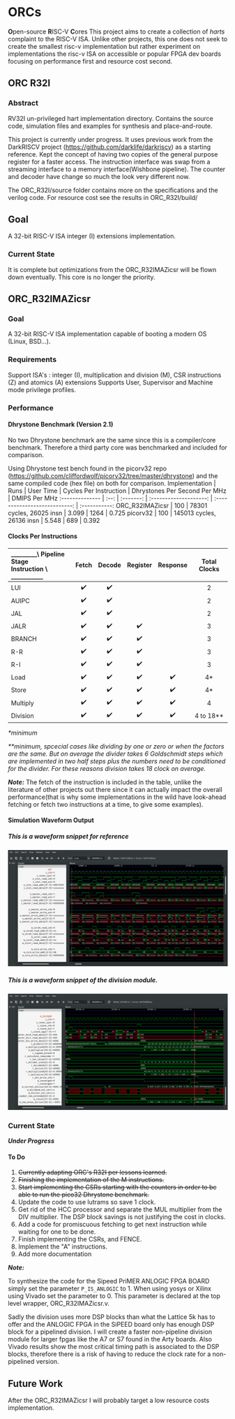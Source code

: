 # ORCs
**O**pen-source **R**ISC-V **C**ores
This project aims to create a collection of _harts_ complaint to the RISC-V ISA. Unlike other projects, this one does not seek to create the smallest risc-v implementation but rather experiment on implementations the risc-v ISA on accessible or popular FPGA dev boards focusing on performance first and resource cost second.

## ORC R32I

### Abstract
RV32I un-privileged hart implementation directory. Contains the source code, simulation files and examples for synthesis and place-and-route.

This project is currently under progress. It uses previous work from the DarkRISCV project (https://github.com/darklife/darkriscv) as a starting reference.  Kept the concept of having two copies of the general purpose register for a faster access. The instruction interface was swap from a streaming interface to a memory interface(Wishbone pipeline). The counter and decoder have change so much the look very different now.

The ORC_R32I/source folder contains more on the specifications and the verilog code. For resource cost see the results in ORC_R32I/build/ 

## Goal 

A 32-bit RISC-V ISA integer (I) extensions implementation.

### Current State

It is complete but optimizations from the ORC_R32IMAZicsr will be flown down eventually. This core is no longer the priority.

## ORC_R32IMAZicsr

### Goal

A 32-bit RISC-V ISA implementation capable of booting a modern OS (Linux, BSD...).

### Requirements 
Support ISA's : integer (I), multiplication and division (M), CSR instructions (Z) and atomics (A) extensions
Supports User, Supervisor and Machine mode privilege profiles.

### Performance

#### Dhrystone Benchmark (Version 2.1)

No two Dhrystone benchmark are the same since this is a compiler/core benchmark. Therefore a third party core was benchmarked and included for comparison.

Using Dhrystone test bench found in the picorv32 repo (https://github.com/cliffordwolf/picorv32/tree/master/dhrystone) and the same compiled code (hex file) on both for comparison.
Implementation  | Runs | User Time | Cycles Per Instruction | Dhrystones Per Second Per MHz | DMIPS Per MHz
:-------------- | :--: | :-------: | :--------------------: | :---------------------------: | :-----------:
ORC_R32IMAZicsr | 100  | 78301 cycles, 26025 insn  | 3.099 | 1264 | 0.725
picorv32        | 100  | 145013 cycles, 26136 insn | 5.548 |  689 | 0.392

#### Clocks Per Instructions
 _________\ Pipeline Stage <br> Instruction \ ___________ | Fetch | Decode | Register | Response | Total Clocks
:---------- | :---: | :----: | :------: | :------: | :----------:
LUI         |   ✔️   |    ✔️   |          |          |      2
AUIPC       |   ✔️   |    ✔️   |          |          |      2
JAL         |   ✔️   |    ✔️   |          |          |      2
JALR        |   ✔️   |    ✔️   |     ✔️    |          |      3
BRANCH      |   ✔️   |    ✔️   |     ✔️    |          |      3
R-R         |   ✔️   |    ✔️   |     ✔️    |          |      3
R-I         |   ✔️   |    ✔️   |     ✔️    |          |      3
Load        |   ✔️   |    ✔️   |     ✔️    |    ✔️     |      4*
Store       |   ✔️   |    ✔️   |     ✔️    |    ✔️     |      4*
Multiply    |   ✔️   |    ✔️   |     ✔️    |    ✔️     |      4
Division    |   ✔️   |    ✔️   |     ✔️    |    ✔️     |      4 to 18**

_*minimum_

_**minimum, spcecial cases like dividing by one or zero or when the factors are the same. But on average the divider takes 6 Goldschmidt steps which are implemented in two half steps plus the numbers need to be conditioned for the divider. For these reasons division takes 18 clock on average._

_**Note:**_ The fetch of the instruction is included in the table, unlike the literature of other projects out there since it can actually impact the overall performance(that is why some implementations in the wild have look-ahead fetching or fetch two instructions at a time, to give some examples).

#### Simulation Waveform Output 

##### This is a waveform snippet for reference 

 ![ORC_R32IM_Wave](wave.png)


##### This is a waveform snippet of the division module.

 ![ORC_R32IM_Wave](div.png)

### Current State

**_Under Progress_**


#### To Do

1.  ~~Currently adapting ORC's R32I per lessons learned.~~
2.  ~~Finishing the implementation of the M instructions.~~
3.  ~~Start implementing the CSRs starting with the counters in order to be able to run the pico32 Dhrystone benchmark.~~
4.  Update the code to use lutrams so save 1 clock.
5.  Get rid of the HCC processor and separate the MUL multiplier from the DIV multiplier. The DSP block savings is not justifying the cost in clocks.
6.  Add a code for promiscuous fetching to get next instruction while waiting for one to be done.
7.  Finish implementing the CSRs, and FENCE.
8.  Implement the "A" instructions.
9.  Add more documentation 


_**Note:**_ 

To synthesize the code for the Sipeed PriMER ANLOGIC FPGA BOARD simply set the parameter `P_IS_ANLOGIC` to 1. When using yosys or Xilinx using Vivado set the parameter to 0. This parameter is declared at the top level wrapper, ORC_R32IMAZicsr.v.

Sadly the division uses more DSP blocks than what the Lattice 5k has to offer and the ANLOGIC FPGA in the SiPEED board only has enough DSP block for a pipelined division. I will create a faster non-pipeline division module for larger fpgas like the A7 or S7 found in the Arty boards. Also Vivado results show the most critical timing path is associated to the DSP blocks, therefore there is a risk of having to reduce the clock rate for a non-pipelined version.

## Future Work

After the ORC_R32IMAZicsr I will probably target a low resource costs implementation.
